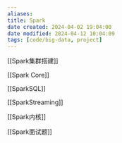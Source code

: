 ```yaml
---
aliases: 
title: Spark
date created: 2024-04-02 19:04:00
date modified: 2024-04-12 10:04:09
tags: [code/big-data, project]
---
```

[[Spark集群搭建]]

[[Spark Core]]

[[SparkSQL]]

[[SparkStreaming]]

[[Spark内核]]

[[Spark面试题]]